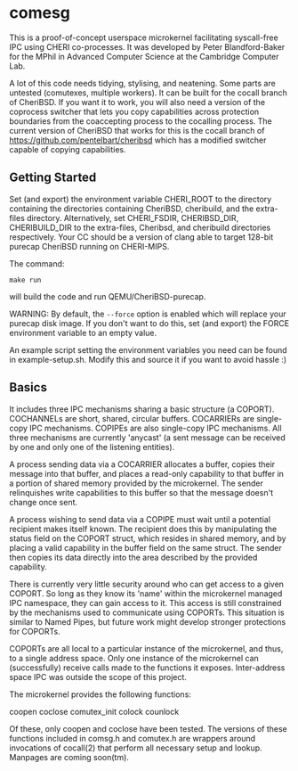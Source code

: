 # comesg

This is a proof-of-concept userspace microkernel facilitating syscall-free IPC using CHERI co-processes. It was developed by Peter Blandford-Baker for the MPhil in Advanced Computer Science at the Cambridge Computer Lab.

A lot of this code needs tidying, stylising, and neatening. Some parts are untested (comutexes, multiple workers). It can be built for the cocall branch of CheriBSD. If you want it to work, you will also need a version of the coprocess switcher that lets you copy capabilities across protection boundaries from the coaccepting process to the cocalling process. The current version of CheriBSD that works for this is the cocall branch of https://github.com/pentelbart/cheribsd which has a modified switcher capable of copying capabilities.

## Getting Started

Set (and export) the environment variable CHERI_ROOT to the directory containing the directories containing CheriBSD, cheribuild, and the extra-files directory. Alternatively, set CHERI_FSDIR, CHERIBSD_DIR, CHERIBUILD_DIR to the extra-files, Cheribsd, and cheribuild directories respectively. Your CC should be a version of clang able to target 128-bit purecap CheriBSD running on CHERI-MIPS.

The command: 

`make run` 

will build the code and run QEMU/CheriBSD-purecap. 

WARNING: By default, the `--force` option is enabled which will replace your purecap disk image. If you don't want to do this, set (and export) the FORCE environment variable to an empty value.

An example script setting the environment variables you need can be found in example-setup.sh. Modify this and source it if you want to avoid hassle :)

## Basics

It includes three IPC mechanisms sharing a basic structure (a COPORT). COCHANNELs are short, shared, circular buffers. COCARRIERs are single-copy IPC mechanisms. COPIPEs are also single-copy IPC mechanisms. All three mechanisms are currently 'anycast' (a sent message can be received by one and only one of the listening entities). 

A process sending data via a COCARRIER allocates a buffer, copies their message into that buffer, and places a read-only capability to that buffer in a portion of shared memory provided by the microkernel. The sender relinquishes write capabilities to this buffer so that the message doesn't change once sent.

A process wishing to send data via a COPIPE must wait until a potential recipient makes itself known. The recipient does this by manipulating the status field on the COPORT struct, which resides in shared memory, and by placing a valid capability in the buffer field on the same struct. The sender then copies its data directly into the area described by the provided capability.

There is currently very little security around who can get access to a given COPORT. So long as they know its 'name' within the microkernel managed IPC namespace, they can gain access to it. This access is still constrained by the mechanisms used to communicate using COPORTs. This situation is similar to  Named Pipes, but future work might develop stronger protections for COPORTs. 

COPORTs are all local to a particular instance of the microkernel, and thus, to a single address space. Only one instance of the microkernel can (successfully) receive calls made to the functions it exposes. Inter-address space IPC was outside the scope of this project.


The microkernel provides the following functions:

coopen
coclose
comutex_init
colock
counlock

Of these, only coopen and coclose have been tested. The versions of these functions included in comsg.h and comutex.h are wrappers around invocations of cocall(2) that perform all necessary setup and lookup. Manpages are coming soon(tm).
